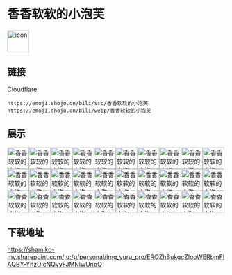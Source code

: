 # 香香软软的小泡芙
<img src="https://emoji.shojo.cn/bili/src/香香软软的小泡芙/icon.png" width="50" height="50" alt="icon">

## 链接
Cloudflare:
```
https://emoji.shojo.cn/bili/src/香香软软的小泡芙
https://emoji.shojo.cn/bili/webp/香香软软的小泡芙
```
## 展示
<img src="https://emoji.shojo.cn/bili/src/香香软软的小泡芙/香香软软的小泡芙-hi.png" width="50" height="50" alt="香香软软的小泡芙-hi"><img src="https://emoji.shojo.cn/bili/src/香香软软的小泡芙/香香软软的小泡芙-？!.png" width="50" height="50" alt="香香软软的小泡芙-？!"><img src="https://emoji.shojo.cn/bili/src/香香软软的小泡芙/香香软软的小泡芙-安详.png" width="50" height="50" alt="香香软软的小泡芙-安详"><img src="https://emoji.shojo.cn/bili/src/香香软软的小泡芙/香香软软的小泡芙-暗中观察.png" width="50" height="50" alt="香香软软的小泡芙-暗中观察"><img src="https://emoji.shojo.cn/bili/src/香香软软的小泡芙/香香软软的小泡芙-嗷呜.png" width="50" height="50" alt="香香软软的小泡芙-嗷呜"><img src="https://emoji.shojo.cn/bili/src/香香软软的小泡芙/香香软软的小泡芙-不要靠过来.png" width="50" height="50" alt="香香软软的小泡芙-不要靠过来"><img src="https://emoji.shojo.cn/bili/src/香香软软的小泡芙/香香软软的小泡芙-赌气.png" width="50" height="50" alt="香香软软的小泡芙-赌气"><img src="https://emoji.shojo.cn/bili/src/香香软软的小泡芙/香香软软的小泡芙-饿倒.png" width="50" height="50" alt="香香软软的小泡芙-饿倒"><img src="https://emoji.shojo.cn/bili/src/香香软软的小泡芙/香香软软的小泡芙-乖巧.png" width="50" height="50" alt="香香软软的小泡芙-乖巧"><img src="https://emoji.shojo.cn/bili/src/香香软软的小泡芙/香香软软的小泡芙-好耶.png" width="50" height="50" alt="香香软软的小泡芙-好耶"><img src="https://emoji.shojo.cn/bili/src/香香软软的小泡芙/香香软软的小泡芙-昏昏欲睡.png" width="50" height="50" alt="香香软软的小泡芙-昏昏欲睡"><img src="https://emoji.shojo.cn/bili/src/香香软软的小泡芙/香香软软的小泡芙-惊.png" width="50" height="50" alt="香香软软的小泡芙-惊"><img src="https://emoji.shojo.cn/bili/src/香香软软的小泡芙/香香软软的小泡芙-惊恐.png" width="50" height="50" alt="香香软软的小泡芙-惊恐"><img src="https://emoji.shojo.cn/bili/src/香香软软的小泡芙/香香软软的小泡芙-可爱.png" width="50" height="50" alt="香香软软的小泡芙-可爱"><img src="https://emoji.shojo.cn/bili/src/香香软软的小泡芙/香香软软的小泡芙-困困.png" width="50" height="50" alt="香香软软的小泡芙-困困"><img src="https://emoji.shojo.cn/bili/src/香香软软的小泡芙/香香软软的小泡芙-迷之微笑.png" width="50" height="50" alt="香香软软的小泡芙-迷之微笑"><img src="https://emoji.shojo.cn/bili/src/香香软软的小泡芙/香香软软的小泡芙-莫挨本宝.png" width="50" height="50" alt="香香软软的小泡芙-莫挨本宝"><img src="https://emoji.shojo.cn/bili/src/香香软软的小泡芙/香香软软的小泡芙-抛瓦.png" width="50" height="50" alt="香香软软的小泡芙-抛瓦"><img src="https://emoji.shojo.cn/bili/src/香香软软的小泡芙/香香软软的小泡芙-破口大骂.png" width="50" height="50" alt="香香软软的小泡芙-破口大骂"><img src="https://emoji.shojo.cn/bili/src/香香软软的小泡芙/香香软软的小泡芙-求求.png" width="50" height="50" alt="香香软软的小泡芙-求求"><img src="https://emoji.shojo.cn/bili/src/香香软软的小泡芙/香香软软的小泡芙-让我干饭.png" width="50" height="50" alt="香香软软的小泡芙-让我干饭"><img src="https://emoji.shojo.cn/bili/src/香香软软的小泡芙/香香软软的小泡芙-歪头杀.png" width="50" height="50" alt="香香软软的小泡芙-歪头杀"><img src="https://emoji.shojo.cn/bili/src/香香软软的小泡芙/香香软软的小泡芙-委屈.png" width="50" height="50" alt="香香软软的小泡芙-委屈"><img src="https://emoji.shojo.cn/bili/src/香香软软的小泡芙/香香软软的小泡芙-我不要起床.png" width="50" height="50" alt="香香软软的小泡芙-我不要起床"><img src="https://emoji.shojo.cn/bili/src/香香软软的小泡芙/香香软软的小泡芙-无聊.png" width="50" height="50" alt="香香软软的小泡芙-无聊"><img src="https://emoji.shojo.cn/bili/src/香香软软的小泡芙/香香软软的小泡芙-吸溜.png" width="50" height="50" alt="香香软软的小泡芙-吸溜"><img src="https://emoji.shojo.cn/bili/src/香香软软的小泡芙/香香软软的小泡芙-嫌弃.png" width="50" height="50" alt="香香软软的小泡芙-嫌弃"><img src="https://emoji.shojo.cn/bili/src/香香软软的小泡芙/香香软软的小泡芙-凶凶.png" width="50" height="50" alt="香香软软的小泡芙-凶凶"><img src="https://emoji.shojo.cn/bili/src/香香软软的小泡芙/香香软软的小泡芙-眼泪汪汪.png" width="50" height="50" alt="香香软软的小泡芙-眼泪汪汪"><img src="https://emoji.shojo.cn/bili/src/香香软软的小泡芙/香香软软的小泡芙-有好吃的.png" width="50" height="50" alt="香香软软的小泡芙-有好吃的">

## 下载地址

https://shamiko-my.sharepoint.com/:u:/g/personal/img_yuru_pro/EROZhBukgcZIooWERbmFlAQBY-YhzDlcNQvyFJMNlwUnpQ